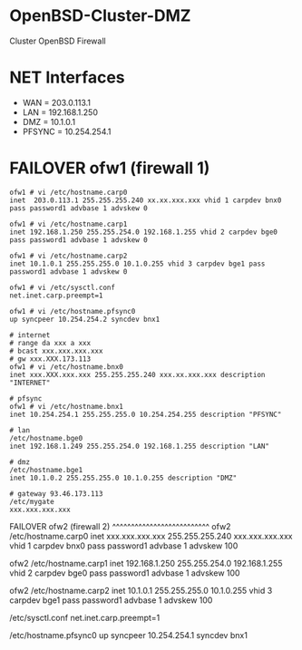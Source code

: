 # OpenBSD-Cluster-DMZ
Cluster OpenBSD Firewall

# NET Interfaces


* WAN = 203.0.113.1
* LAN = 192.168.1.250
* DMZ = 10.1.0.1
* PFSYNC = 10.254.254.1


# FAILOVER ofw1 (firewall 1)

    ofw1 # vi /etc/hostname.carp0
    inet  203.0.113.1 255.255.255.240 xx.xx.xxx.xxx vhid 1 carpdev bnx0 pass password1 advbase 1 advskew 0

    ofw1 # vi /etc/hostname.carp1
    inet 192.168.1.250 255.255.254.0 192.168.1.255 vhid 2 carpdev bge0 pass password1 advbase 1 advskew 0

    ofw1 # vi /etc/hostname.carp2
    inet 10.1.0.1 255.255.255.0 10.1.0.255 vhid 3 carpdev bge1 pass password1 advbase 1 advskew 0

    ofw1 # vi /etc/sysctl.conf
    net.inet.carp.preempt=1
  
    ofw1 # vi /etc/hostname.pfsync0
    up syncpeer 10.254.254.2 syncdev bnx1

    # internet 
    # range da xxx a xxx
    # bcast xxx.xxx.xxx.xxx 
    # gw xxx.XXX.173.113
    ofw1 # vi /etc/hostname.bnx0
    inet xxx.XXX.xxx.xxx 255.255.255.240 xxx.xx.xxx.xxx description "INTERNET"  

    # pfsync
    ofw1 # vi /etc/hostname.bnx1
    inet 10.254.254.1 255.255.255.0 10.254.254.255 description "PFSYNC"

    # lan
    /etc/hostname.bge0
    inet 192.168.1.249 255.255.254.0 192.168.1.255 description "LAN"

    # dmz
    /etc/hostname.bge1
    inet 10.1.0.2 255.255.255.0 10.1.0.255 description "DMZ"

    # gateway 93.46.173.113
    /etc/mygate
    xxx.xxx.xxx.xxx


FAILOVER ofw2 (firewall 2)
^^^^^^^^^^^^^^^^^^^^^^^^^^
ofw2 /etc/hostname.carp0
inet  xxx.xxx.xxx.xxx 255.255.255.240 xxx.xxx.xxx.xxx vhid 1 carpdev bnx0 pass password1 advbase 1 advskew 100

ofw2 /etc/hostname.carp1
inet 192.168.1.250 255.255.254.0 192.168.1.255 vhid 2 carpdev bge0 pass password1 advbase 1 advskew 100

ofw2 /etc/hostname.carp2
inet 10.1.0.1 255.255.255.0 10.1.0.255 vhid 3 carpdev bge1 pass password1 advbase 1 advskew 100

/etc/sysctl.conf
net.inet.carp.preempt=1

/etc/hostname.pfsync0
up syncpeer 10.254.254.1 syncdev bnx1


